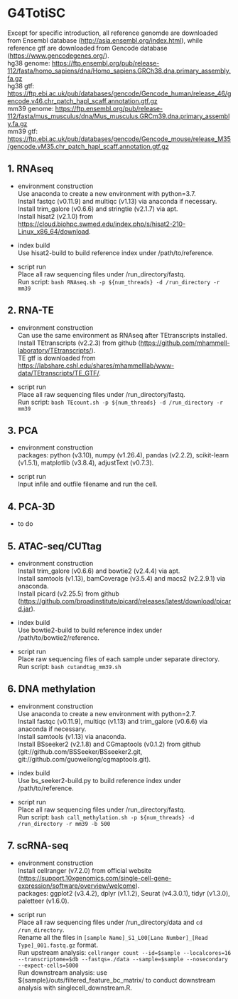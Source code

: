 # G4TotiSC

Except for specific introduction, all reference genomde are downloaded from Ensembl database (http://asia.ensembl.org/index.html), while reference gtf are downloaded from Gencode database (https://www.gencodegenes.org/). <br>
hg38 genome: https://ftp.ensembl.org/pub/release-112/fasta/homo_sapiens/dna/Homo_sapiens.GRCh38.dna.primary_assembly.fa.gz <br>
hg38 gtf: https://ftp.ebi.ac.uk/pub/databases/gencode/Gencode_human/release_46/gencode.v46.chr_patch_hapl_scaff.annotation.gtf.gz <br>
mm39 genome: https://ftp.ensembl.org/pub/release-112/fasta/mus_musculus/dna/Mus_musculus.GRCm39.dna.primary_assembly.fa.gz <br>
mm39 gtf: https://ftp.ebi.ac.uk/pub/databases/gencode/Gencode_mouse/release_M35/gencode.vM35.chr_patch_hapl_scaff.annotation.gtf.gz <br>


## 1. RNAseq
- environment construction <br>
Use anaconda to create a new environment with python=3.7. <br>
Install fastqc (v0.11.9) and multiqc (v1.13) via anaconda if necessary. <br>
Install trim_galore (v0.6.6) and stringtie (v2.1.7) via apt. <br>
Install hisat2 (v2.1.0) from https://cloud.biohpc.swmed.edu/index.php/s/hisat2-210-Linux_x86_64/download. <br>

- index build <br>
Use hisat2-build to build reference index under /path/to/reference. <br>

- script run <br>
Place all raw sequencing files under /run_directory/fastq. <br>
Run script: `bash RNAseq.sh -p ${num_threads} -d /run_directory -r mm39` <br>


## 2. RNA-TE
- environment construction <br>
Can use the same environment as RNAseq after TEtranscripts installed. <br>
Install TEtranscripts (v2.2.3) from github (https://github.com/mhammell-laboratory/TEtranscripts/). <br>
TE gtf is downloaded from https://labshare.cshl.edu/shares/mhammelllab/www-data/TEtranscripts/TE_GTF/. <br>

- script run <br>
Place all raw sequencing files under /run_directory/fastq. <br>
Run script: `bash TEcount.sh -p ${num_threads} -d /run_directory -r mm39` <br>


## 3. PCA
- environment construction <br>
packages: python (v3.10), numpy (v1.26.4), pandas (v2.2.2), scikit-learn (v1.5.1), matplotlib (v3.8.4), adjustText (v0.7.3). <br>

- script run <br>
Input infile and outfile filename and run the cell. <br>


## 4. PCA-3D
- to do <br>


## 5. ATAC-seq/CUTtag
- environment construction <br>
Install trim_galore (v0.6.6) and bowtie2 (v2.4.4) via apt. <br>
Install samtools (v1.13), bamCoverage (v3.5.4) and macs2 (v2.2.9.1) via anaconda. <br>
Install picard (v2.25.5) from github (https://github.com/broadinstitute/picard/releases/latest/download/picard.jar). <br>

- index build <br>
Use bowtie2-build to build reference index under /path/to/bowtie2/reference. <br>

- script run <br>
Place raw sequencing files of each sample under separate directory. <br>
Run script: `bash cutandtag_mm39.sh` <br>


## 6. DNA methylation
- environment construction <br>
Use anaconda to create a new environment with python=2.7. <br>
Install fastqc (v0.11.9), multiqc (v1.13) and trim_galore (v0.6.6) via anaconda if necessary. <br>
Install samtools (v1.13) via anaconda. <br>
Install BSseeker2 (v2.1.8) and CGmaptools (v0.1.2) from github (git://github.com/BSSeeker/BSseeker2.git, git://github.com/guoweilong/cgmaptools.git). <br>

- index build <br>
Use bs_seeker2-build.py to build reference index under /path/to/reference. <br>

- script run <br>
Place all raw sequencing files under /run_directory/fastq. <br>
Run script: `bash call_methylation.sh -p ${num_threads} -d /run_directory -r mm39 -b 500` <br>


## 7. scRNA-seq
- environment construction <br>
Install cellranger (v7.2.0) from official website (https://support.10xgenomics.com/single-cell-gene-expression/software/overview/welcome). <br>
packages: ggplot2 (v3.4.2), dplyr (v1.1.2), Seurat (v4.3.0.1), tidyr (v1.3.0), paletteer (v1.6.0). <br>

- script run <br>
Place all raw sequencing files under /run_directory/data and `cd /run_directory`. <br>
Rename all the files in `[sample Name]_S1_L00[Lane Number]_[Read Type]_001.fastq.gz` format. <br>
Run upstream analysis: `cellranger count --id=$sample --localcores=16 --transcriptome=$db --fastqs=./data --sample=$sample --nosecondary --expect-cells=5000` <br>
Run downstream analysis: use ${sample}/outs/filtered_feature_bc_matrix/ to conduct downstream analysis with singlecell_downstream.R. <br>

